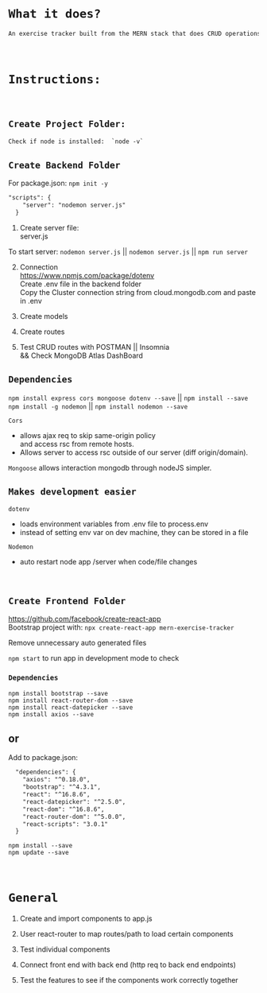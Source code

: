 # `What it does?`
```html
An exercise tracker built from the MERN stack that does CRUD operations.
```

<br>

# `Instructions:`

<br>

## `Create Project Folder:`

```html
Check if node is installed:  `node -v`
```

## `Create Backend Folder`

For package.json:  `npm init -y`

```html
"scripts": {
    "server": "nodemon server.js"
  }
```

1. Create server file: <br />
server.js <br />

To start server:
`nodemon server.js` || `nodemon server.js` || `npm run server`

2. Connection <br />
https://www.npmjs.com/package/dotenv<br />
Create .env file in the backend folder<br />
Copy the Cluster connection string from cloud.mongodb.com and paste in .env

3. Create models

4. Create routes

5. Test CRUD routes with POSTMAN  ||  Insomnia <br /> && Check MongoDB Atlas DashBoard

## `Dependencies`
`npm install express cors mongoose dotenv --save`  ||  `npm install --save`<br />
`npm install -g nodemon` || `npm install nodemon --save` </br>

`Cors` 
- allows ajax req to skip same-origin policy<br />
and access rsc from remote hosts.<br />
- Allows server to access rsc outside of our server (diff origin/domain).

`Mongoose` allows interaction mongodb through nodeJS simpler.

## `Makes development easier` <br />
`dotenv`
- loads environment variables from .env file to process.env
- instead of setting env var on dev machine, they can be stored in a file

`Nodemon`
- auto restart node app /server when code/file changes

<br>


## `Create Frontend Folder`

https://github.com/facebook/create-react-app <br />
Bootstrap project with: 
`npx create-react-app mern-exercise-tracker`

Remove unnecessary auto generated files

`npm start` to run app in development mode to check

### `Dependencies`
`npm install bootstrap --save` <br />
`npm install react-router-dom --save`<br />
`npm install react-datepicker --save`<br />
`npm install axios --save`

or
--------------------------------------------
Add to package.json:

```html
  "dependencies": {
    "axios": "^0.18.0",
    "bootstrap": "^4.3.1",
    "react": "^16.8.6",
    "react-datepicker": "^2.5.0",
    "react-dom": "^16.8.6",
    "react-router-dom": "^5.0.0",
    "react-scripts": "3.0.1"
  }
```
  
  `npm install --save`<br />
  `npm update --save`
  
<br>

# `General`
1. Create and import components to app.js

2. User react-router to map routes/path to load certain components

3. Test individual components

4. Connect front end with back end (http req to back end endpoints)

5. Test the features to see if the components work correctly together

